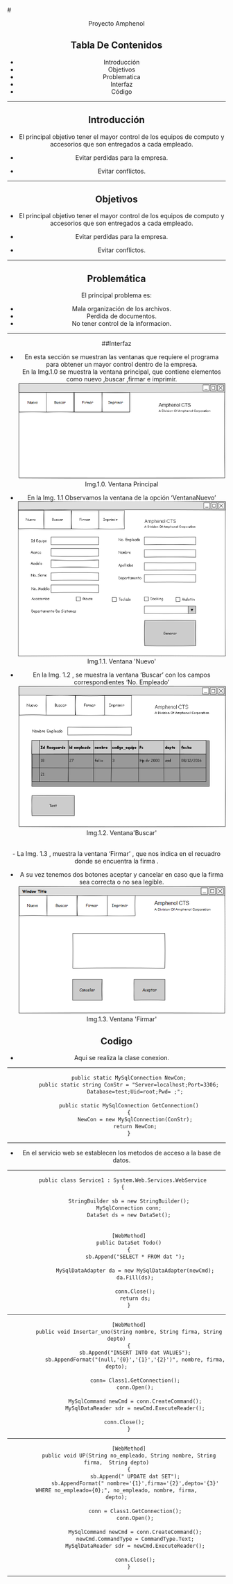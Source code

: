 
#<Center> Proyecto Amphenol


## Tabla De Contenidos

- Introducción
- Objetivos
- Problematica
- Interfaz
- Código

- - -

## Introducción
- El principal objetivo tener el mayor control de los equipos de computo y accesorios que son entregados a cada empleado.

+ Evitar perdidas para la empresa.


* Evitar conflictos.

- - -

## Objetivos
- El principal objetivo tener el mayor control de los equipos de computo y accesorios que son entregados a cada empleado.

- Evitar perdidas para la empresa.

- Evitar conflictos.
- - -
## Problemática
El principal problema es:

- Mala organización de los archivos.
- Perdida de documentos.
- No tener control de la informacion.

- - -
##Interfaz
- En esta sección se muestran las ventanas que requiere el programa para obtener un mayor control dentro de la empresa.<br>
En la Img.1.0 se muestra la ventana principal, que contiene elementos como nuevo ,buscar ,firmar e imprimir.<br>
![src='Ventana1.png'](https://github.com/Lobo10/proyecto_Amph/blob/master/ventana1.png)<br>
Img.1.0. Ventana Principal<br>

- En la Img. 1.1 Observamos la ventana de la opción ‘VentanaNuevo’<br>
![src='ventana2'](https://github.com/Lobo10/proyecto_Amph/blob/master/ventanaNuevo2.png)<br>
Img.1.1. Ventana 'Nuevo'<br>
- En la Img. 1.2 , se muestra la ventana ‘Buscar’ con los campos correspondientes ‘No. Empleado’ <br>![src='ventanaBuscar'](https://github.com/Lobo10/proyecto_Amph/blob/master/ventanaBuscarModif.png)<br>
Img.1.2. Ventana'Buscar'


<br>
- La Img. 1.3 , muestra la ventana ‘Firmar’ , que nos indica en el recuadro donde se encuentra la firma .

- A su vez tenemos dos botones aceptar y cancelar en caso que la firma sea correcta o no sea legible. <br>
![src='ventana4'](https://github.com/Lobo10/proyecto_Amph/blob/master/ventana4.png)<br>
Img.1.3. Ventana 'Firmar'<br>

## Codigo
- Aqui se realiza la clase conexion.

***
        	public static MySqlConnection NewCon;
        	public static string ConStr = "Server=localhost;Port=3306;
            	Database=test;Uid=root;Pwd= ;";

        	public static MySqlConnection GetConnection()
        	{
            	NewCon = new MySqlConnection(ConStr);
            	return NewCon;
        	}
***

- En el servicio web se establecen los metodos de  acceso a la base de datos.


***

    	public class Service1 : System.Web.Services.WebService
    	{

        	StringBuilder sb = new StringBuilder();
        	MySqlConnection conn;
        	DataSet ds = new DataSet();
    
    
        	[WebMethod]
        	public DataSet Todo()
        	{
            	sb.Append("SELECT * FROM dat ");
           
            	MySqlDataAdapter da = new MySqlDataAdapter(newCmd);
            	da.Fill(ds);

            	conn.Close();
            	return ds;
        	}
		
***
        	[WebMethod]
        	public void Insertar_uno(String nombre, String firma, String depto)
        	{
            	sb.Append("INSERT INTO dat VALUES");
            	sb.AppendFormat("(null,'{0}','{1}','{2}')", nombre, firma, depto);

            	conn= Class1.GetConnection();
            	conn.Open();

            	MySqlCommand newCmd = conn.CreateCommand();
            	MySqlDataReader sdr = newCmd.ExecuteReader();
		
            	conn.Close();       
        	}
***


        	[WebMethod]
        	public void UP(String no_empleado, String nombre, String firma,  String depto)
        	{
            	sb.Append(" UPDATE dat SET");
            	sb.AppendFormat(" nombre='{1}',firma='{2}',depto='{3}' WHERE no_empleado={0};", no_empleado, nombre, firma, 	                depto);

            	conn = Class1.GetConnection();
            	conn.Open();

            	MySqlCommand newCmd = conn.CreateCommand();
            	newCmd.CommandType = CommandType.Text;
            	MySqlDataReader sdr = newCmd.ExecuteReader();

            	conn.Close();
        	}

***
